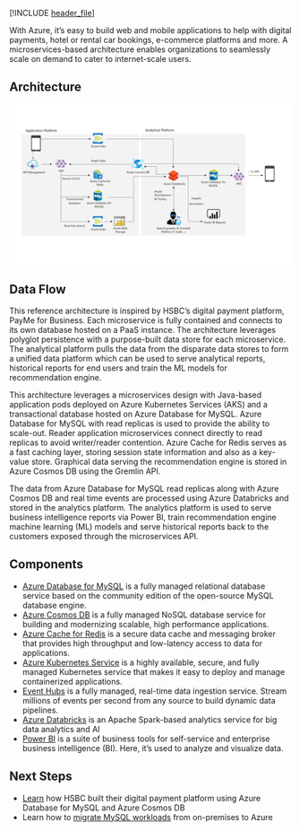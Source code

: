 
[!INCLUDE [header_file](../../../includes/sol-idea-header.md)]

With Azure, it’s easy to build web and mobile applications to help with digital payments, hotel or rental car bookings, e-commerce platforms and more. A microservices-based architecture enables organizations to seamlessly scale on demand to cater to internet-scale users.

## Architecture

![Architecture diagram](../media/webapps.png)

## Data Flow

This reference architecture is inspired by HSBC’s digital payment platform, PayMe for Business. Each microservice is fully contained and connects to its own database hosted on a PaaS instance. The architecture leverages polyglot persistence with a purpose-built data store for each microservice. The analytical platform pulls the data from the disparate data stores to form a unified data platform which can be used to serve analytical reports, historical reports for end users and train the ML models for recommendation engine.

This architecture leverages a microservices design with Java-based application pods deployed on Azure Kubernetes Services (AKS) and a transactional database hosted on Azure Database for MySQL. Azure Database for MySQL with read replicas is used to provide the ability to scale-out. Reader application microservices connect directly to read replicas to avoid writer/reader contention. Azure Cache for Redis serves as a fast caching layer, storing session state information and also as a key-value store. Graphical data serving the recommendation engine is stored in Azure Cosmos DB using the Gremlin API.  

The data from Azure Database for MySQL read replicas along with Azure Cosmos DB and real time events are processed using Azure Databricks and stored in the analytics platform. The analytics platform is used to serve business intelligence reports via Power BI, train recommendation engine machine learning (ML) models and serve historical reports back to the customers exposed through the microservices API.

## Components

- [Azure Database for MySQL](/azure/mysql/overview) is a fully managed relational database service based on the community edition of the open-source MySQL database engine.
- [Azure Cosmos DB](/azure/cosmos-db/) is a fully managed NoSQL database service for building and modernizing scalable, high performance applications.
- [Azure Cache for Redis](/azure/azure-cache-for-redis/) is a secure data cache and messaging broker that provides high throughput and low-latency access to data for applications.
- [Azure Kubernetes Service](/azure/aks/) is a highly available, secure, and fully managed Kubernetes service that makes it easy to deploy and manage containerized applications.
- [Event Hubs](/azure/event-hubs/) is a fully managed, real-time data ingestion service. Stream millions of events per second from any source to build dynamic data pipelines.
- [Azure Databricks](/azure/azure-databricks/) is an Apache Spark-based analytics service for big data analytics and AI
- [Power BI](/power-bi/fundamentals/power-bi-overview) is a suite of business tools for self-service and enterprise business intelligence (BI). Here, it’s used to analyze and visualize data.

## Next Steps

- [Learn](https://www.youtube.com/watch?v=KEYqG0IcUy8&feature=youtu.be) how HSBC built their digital payment platform using Azure Database for MySQL and Azure Cosmos DB
- Learn how to [migrate MySQL workloads](/learn/paths/migrate-open-source-workloads/) from on-premises to Azure